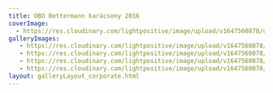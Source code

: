 ```yaml
---
title: OBO Bettermann karácsony 2016
coverImage:
  - https://res.cloudinary.com/lightpositive/image/upload/v1647560878/uploads/OBO%20Bettermann%20kar%C3%A1csony%202016/OBO1.jpg
galleryImages:
   - https://res.cloudinary.com/lightpositive/image/upload/v1647560878/uploads/OBO%20Bettermann%20kar%C3%A1csony%202016/OBO2.jpg
   - https://res.cloudinary.com/lightpositive/image/upload/v1647560878/uploads/OBO%20Bettermann%20kar%C3%A1csony%202016/OBO3.jpg
   - https://res.cloudinary.com/lightpositive/image/upload/v1647560878/uploads/OBO%20Bettermann%20kar%C3%A1csony%202016/OBO.jpg
   - https://res.cloudinary.com/lightpositive/image/upload/v1647560878/uploads/OBO%20Bettermann%20kar%C3%A1csony%202016/OBO1.jpg
layout: galleryLayout_corporate.html
---
```

